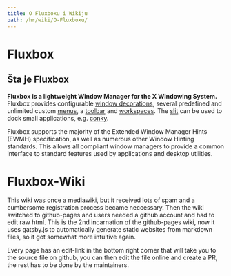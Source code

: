 ```yaml
---
title: O Fluxboxu i Wikiju
path: /hr/wiki/O-Fluxboxu/
---
```

# Fluxbox
## Šta je Fluxbox
**Fluxbox is a lightweight Window Manager for the X Windowing System.**  
Fluxbox provides configurable [window decorations](), several predefined and unlimited custom [menus](), a [toolbar]() and [workspaces]().
The [slit](/en/wiki/Fluxbox-Internals/Slit/) can be used to dock small applications, e.g. [conky]().

Fluxbox supports the majority of the Extended Window Manager Hints (EWMH) specification, as well as numerous other Window Hinting standards. This allows all compliant window managers to provide a common interface to standard features used by applications and desktop utilities.

# Fluxbox-Wiki
This wiki was once a mediawiki, but it received lots of spam and a cumbersome registration process became neccessary. Then the wiki switched to github-pages and users needed a github account and had to edit raw html. This is the 2nd incarnation of the github-pages wiki, now it uses gatsby.js to automatically generate static websites from markdown files, so it got somewhat more intuitive again.

Every page has an edit-link in the bottom right corner that will take you to the source file on github, you can then edit the file online and create a PR, the rest has to be done by the maintainers.


<style> .markdown-container p { font-size: 14px; } </style>
